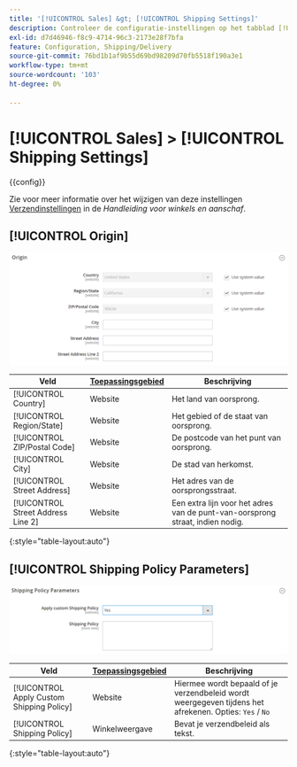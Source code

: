```yaml
---
title: '[!UICONTROL Sales] &gt; [!UICONTROL Shipping Settings]'
description: Controleer de configuratie-instellingen op het tabblad [!UICONTROL Sales] &gt; [!UICONTROL Shipping Settings] pagina van de Commerce Admin.
exl-id: d7d46946-f8c9-4714-96c3-2173e28f7bfa
feature: Configuration, Shipping/Delivery
source-git-commit: 76bd1b1af9b55d69bd98209d70fb5518f190a3e1
workflow-type: tm+mt
source-wordcount: '103'
ht-degree: 0%

---
```


# [!UICONTROL Sales] > [!UICONTROL Shipping Settings]

{{config}}

Zie voor meer informatie over het wijzigen van deze instellingen [Verzendinstellingen](../../stores-purchase/shipping-settings.md) in de _Handleiding voor winkels en aanschaf_.

## [!UICONTROL Origin]

![Oorsprong](./assets/shipping-settings-origin.png)<!-- zoom -->

| Veld | [Toepassingsgebied](../../getting-started/websites-stores-views.md#scope-settings) | Beschrijving |
|--- |--- |--- |
| [!UICONTROL Country] | Website | Het land van oorsprong. |
| [!UICONTROL Region/State] | Website | Het gebied of de staat van oorsprong. |
| [!UICONTROL ZIP/Postal Code] | Website | De postcode van het punt van oorsprong. |
| [!UICONTROL City] | Website | De stad van herkomst. |
| [!UICONTROL Street Address] | Website | Het adres van de oorsprongsstraat. |
| [!UICONTROL Street Address Line 2] | Website | Een extra lijn voor het adres van de punt-van-oorsprong straat, indien nodig. |

{:style=&quot;table-layout:auto&quot;}

## [!UICONTROL Shipping Policy Parameters]

![Parameters voor verzendbeleid](./assets/shipping-settings-shipping-policy-parameters.png)<!-- zoom -->

| Veld | [Toepassingsgebied](../../getting-started/websites-stores-views.md#scope-settings) | Beschrijving |
|--- |--- |--- |
| [!UICONTROL Apply Custom Shipping Policy] | Website | Hiermee wordt bepaald of je verzendbeleid wordt weergegeven tijdens het afrekenen. Opties: `Yes` / `No` |
| [!UICONTROL Shipping Policy] | Winkelweergave | Bevat je verzendbeleid als tekst. |

{:style=&quot;table-layout:auto&quot;}
